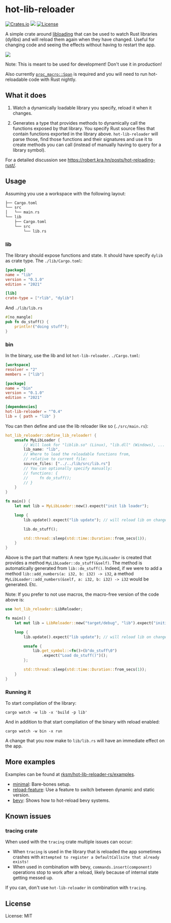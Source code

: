 # hot-lib-reloader


[![Crates.io](https://img.shields.io/crates/v/hot-lib-reloader)](https://crates.io/crates/hot-lib-reloader)
[![](https://docs.rs/structopt/badge.svg)](https://docs.rs/hot-lib-reloader)
[![License](https://img.shields.io/crates/l/hot-lib-reloader?color=informational&logo=mit)](/LICENSE.md)

<!--
[![Crates.io](https://img.shields.io/crates/d/hot-lib-reloader)](https://crates.io/crates/hot-lib-reloader)
 -->

A simple crate around [libloading](https://crates.io/crates/libloading) that can be used to watch Rust libraries (dylibs) and will reload them again when they have changed.
Useful for changing code and seeing the effects without having to restart the app.

![](doc/hot-reload-demo.gif)

Note: This is meant to be used for development! Don't use it in production!

Also currently [`proc_macro::Span`](https://github.com/rust-lang/rust/issues/54725) is required and you will need to run hot-reloadable code with Rust nightly.

## What it does

1. Watch a dynamically loadable library you specify, reload it when it changes.

2. Generates a type that provides methods to dynamically call the functions exposed by that library.
You specify Rust source files that contain functions exported in the library above.
`hot-lib-reloader` will parse those, find those functions and their signatures and use it to create methods you can call (instead of manually having to query for a library symbol).

For a detailed discussion see https://robert.kra.hn/posts/hot-reloading-rust/.

## Usage

Assuming you use a workspace with the following layout:

```rust
├── Cargo.toml
└── src
│   └── main.rs
└── lib
    ├── Cargo.toml
    └── src
        └── lib.rs
```

### lib

The library should expose functions and state. It should have specify `dylib` as crate type. The `./lib/Cargo.toml`:

```toml
[package]
name = "lib"
version = "0.1.0"
edition = "2021"

[lib]
crate-type = ["rlib", "dylib"]
```

And `./lib/lib.rs`

```rust
#[no_mangle]
pub fn do_stuff() {
    println!("doing stuff");
}
```

### bin

In the binary, use the lib and lot `hot-lib-reloader`. `./Cargo.toml`:

```toml
[workspace]
resolver = "2"
members = ["lib"]

[package]
name = "bin"
version = "0.1.0"
edition = "2021"

[dependencies]
hot-lib-reloader = "^0.4"
lib = { path = "lib" }
```

You can then define and use the lib reloader like so (`./src/main.rs`):

```rust
hot_lib_reloader::define_lib_reloader! {
    unsafe MyLibLoader {
        // Will look for "liblib.so" (Linux), "lib.dll" (Windows), ...
        lib_name: "lib",
        // Where to load the reloadable functions from,
        // relative to current file:
        source_files: ["../../lib/src/lib.rs"]
        // You can optionally specify manually:
        // functions: {
        //     fn do_stuff();
        // }
    }
}

fn main() {
    let mut lib = MyLibLoader::new().expect("init lib loader");

    loop {
        lib.update().expect("lib update"); // will reload lib on change

        lib.do_stuff();

        std::thread::sleep(std::time::Duration::from_secs(1));
    }
}

```

Above is the part that matters: A new type `MyLibLoader` is created that provides a method `MyLibLoader::do_stuff(&self)`.
The method is automatically generated from `lib::do_stuff()`.
Indeed, if we were to add a method `lib::add_numbers(a: i32, b: i32) -> i32`, a method `MyLibLoader::add_numbers(&self, a: i32, b: i32) -> i32` would be generated. Etc.

Note: If you prefer to not use macros, the macro-free version of the code above is:

```rust
use hot_lib_reloader::LibReloader;

fn main() {
    let mut lib = LibReloader::new("target/debug", "lib").expect("initial load the lib");

    loop {
        lib.update().expect("lib update"); // will reload lib on change

        unsafe {
            lib.get_symbol::<fn()>(b"do_stuff\0")
                .expect("Load do_stuff()")();
        };

        std::thread::sleep(std::time::Duration::from_secs(1));
    }
}
```

### Running it

To start compilation of the library:

```shell
cargo watch -w lib -x 'build -p lib'
```

And in addition to that start compilation of the binary with reload enabled:

```shell
cargo watch -w bin -x run
```

A change that you now make to `lib/lib.rs` will have an immediate effect on the app.



## More examples

Examples can be found at [rksm/hot-lib-reloader-rs/examples](https://github.com/rksm/hot-lib-reloader-rs/tree/master/examples).

- [minimal](https://github.com/rksm/hot-lib-reloader-rs/tree/master/examples/minimal): Bare-bones setup.
- [reload-feature](https://github.com/rksm/hot-lib-reloader-rs/tree/master/examples/reload-feature): Use a feature to switch between dynamic and static version.
- [bevy](https://github.com/rksm/hot-lib-reloader-rs/tree/master/examples/bevy): Shows how to hot-reload bevy systems.


## Known issues

### tracing crate

When used with the `tracing` crate multiple issues can occur:
- When `tracing` is used in the library that is reloaded the app sometimes crashes with `Attempted to register a DefaultCallsite that already exists!`
- When used in combination with bevy, `commands.insert(component)` operations stop to work after a reload, likely because of internal state getting messed up.

If you can, don't use `hot-lib-reloader` in combination with `tracing`.



## License


License: MIT
